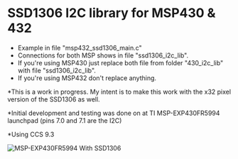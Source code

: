# SSD1306 I2C library for MSP430 & 432
- Example in file "msp432_ssd1306_main.c"
- Connections for both MSP shows in file "ssd1306_i2c_lib".
- If you're using MSP430 just replace both file from folder "430_i2c_lib" with file "ssd1306_i2c_lib".
- If you're using MSP432 don't replace anything.

*This is a work in progress. My intent is to make this work with the x32 pixel version of the SSD1306 as well.

*Initial development and testing was done on at TI MSP-EXP430FR5994 launchpad  (pins 7.0 and 7.1 are the I2C)

*Using CCS 9.3

![MSP-EXP430FR5994 With SSD1306](https://github.com/asimon342/SSD1306-I2C-library-for-MSP430-432/blob/master/images/MSP430.JPG)
